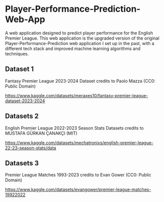 # Player-Performance-Prediction-Web-App
A web application designed to predict player performance for the English Premier League. This web application is the upgraded version of the original Player-Performance-Prediction web application I set up in the past, with a different tech stack and improved machine learning algorithms and techniques. 

## Dataset 1
Fantasy Premier League 2023-2024 Dataset credits to Paolo Mazza (CC0: Public Domain)

https://www.kaggle.com/datasets/meraxes10/fantasy-premier-league-dataset-2023-2024

## Datasets 2
English Premier League 2022-2023 Season Stats Datasets credits to MUSTAFA GÜRKAN ÇANAKÇI (MIT)

https://www.kaggle.com/datasets/mechatronixs/english-premier-league-22-23-season-stats/data

## Datasets 3
Premier League Matches 1993-2023 credits to Evan Gower (CC0: Public Domain) 

https://www.kaggle.com/datasets/evangower/premier-league-matches-19922022
